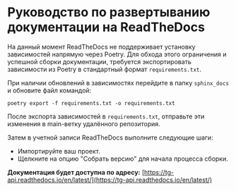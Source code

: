 # Руководство по развертыванию документации на ReadTheDocs

На данный момент ReadTheDocs не поддерживает установку зависимостей напрямую через Poetry.
Для обхода этого ограничения и успешной сборки документации, требуется экспортировать зависимости из Poetry
в стандартный формат `requirements.txt`.

При наличии обновлений в зависимостях перейдите в папку `sphinx_docs` и обновите файл командой:

```shell
poetry export -f requirements.txt -o requirements.txt
```
После экспорта зависимостей в `requirements.txt`, отправьте эти изменения в main-ветку удалённого репозитория.

Затем в учетной записи ReadTheDocs выполните следующие шаги:

* Импортируйте ваш проект.
* Щелкните на опцию "Собрать версию" для начала процесса сборки.

**Документация будет доступна по адресу:** [https://tg-api.readthedocs.io/en/latest/](https://tg-api.readthedocs.io/en/latest/)
